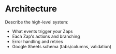 # Architecture

Describe the high-level system:
- What events trigger your Zaps
- Each Zap's actions and branching
- Error handling and retries
- Google Sheets schema (tabs/columns, validation)
